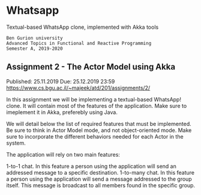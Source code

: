# Whatsapp
Textual-based WhatsApp clone, implemented with Akka tools

```
Ben Gurion university
Advanced Topics in Functional and Reactive Programming
Semester A, 2019-2020 
```

## Assignment 2 - The Actor Model using Akka
Published: 25.11.2019
Due: 25.12.2019 23:59
https://www.cs.bgu.ac.il/~majeek/atd/201/assignments/2/

In this assignment we will be implementing a textual-based WhatsApp! clone. It will contain most of the features of the application. Make sure to imeplement it in Akka, preferebly using Java.

We will detail below the list of required features that must be implemented. Be sure to think in Actor Model mode, and not object-oriented mode. Make sure to incorporate the different behaviors needed for each Actor in the system.

The application will rely on two main features:

1-to-1 chat. In this feature a person using the application will send an addressed message to a specific destination.
1-to-many chat. In this feature a person using the application will
send a message addressed to the group itself. This message is broadcast
to all members found in the specific group.
